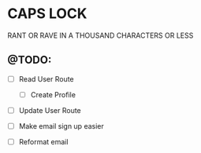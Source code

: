 # CAPS LOCK

RANT OR RAVE IN A THOUSAND CHARACTERS OR LESS

## @TODO:

- [ ] Read User Route
  - [ ] Create Profile
- [ ] Update User Route

- [ ] Make email sign up easier
- [ ] Reformat email
